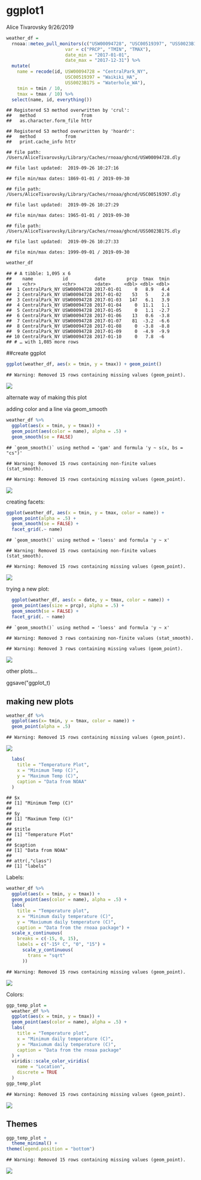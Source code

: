 ggplot1
================
Alice Tivarovsky
9/26/2019

``` r
weather_df = 
  rnoaa::meteo_pull_monitors(c("USW00094728", "USC00519397", "USS0023B17S"),
                      var = c("PRCP", "TMIN", "TMAX"), 
                      date_min = "2017-01-01",
                      date_max = "2017-12-31") %>%
  mutate(
    name = recode(id, USW00094728 = "CentralPark_NY", 
                      USC00519397 = "Waikiki_HA",
                      USS0023B17S = "Waterhole_WA"),
    tmin = tmin / 10,
    tmax = tmax / 10) %>%
  select(name, id, everything())
```

    ## Registered S3 method overwritten by 'crul':
    ##   method                 from
    ##   as.character.form_file httr

    ## Registered S3 method overwritten by 'hoardr':
    ##   method           from
    ##   print.cache_info httr

    ## file path:          /Users/AliceTivarovsky/Library/Caches/rnoaa/ghcnd/USW00094728.dly

    ## file last updated:  2019-09-26 10:27:16

    ## file min/max dates: 1869-01-01 / 2019-09-30

    ## file path:          /Users/AliceTivarovsky/Library/Caches/rnoaa/ghcnd/USC00519397.dly

    ## file last updated:  2019-09-26 10:27:29

    ## file min/max dates: 1965-01-01 / 2019-09-30

    ## file path:          /Users/AliceTivarovsky/Library/Caches/rnoaa/ghcnd/USS0023B17S.dly

    ## file last updated:  2019-09-26 10:27:33

    ## file min/max dates: 1999-09-01 / 2019-09-30

``` r
weather_df
```

    ## # A tibble: 1,095 x 6
    ##    name           id          date        prcp  tmax  tmin
    ##    <chr>          <chr>       <date>     <dbl> <dbl> <dbl>
    ##  1 CentralPark_NY USW00094728 2017-01-01     0   8.9   4.4
    ##  2 CentralPark_NY USW00094728 2017-01-02    53   5     2.8
    ##  3 CentralPark_NY USW00094728 2017-01-03   147   6.1   3.9
    ##  4 CentralPark_NY USW00094728 2017-01-04     0  11.1   1.1
    ##  5 CentralPark_NY USW00094728 2017-01-05     0   1.1  -2.7
    ##  6 CentralPark_NY USW00094728 2017-01-06    13   0.6  -3.8
    ##  7 CentralPark_NY USW00094728 2017-01-07    81  -3.2  -6.6
    ##  8 CentralPark_NY USW00094728 2017-01-08     0  -3.8  -8.8
    ##  9 CentralPark_NY USW00094728 2017-01-09     0  -4.9  -9.9
    ## 10 CentralPark_NY USW00094728 2017-01-10     0   7.8  -6  
    ## # … with 1,085 more rows

\#\#create ggplot

``` r
ggplot(weather_df, aes(x = tmin, y = tmax)) + geom_point()
```

    ## Warning: Removed 15 rows containing missing values (geom_point).

![](viz_and_eda_files/figure-gfm/unnamed-chunk-2-1.png)<!-- -->

alternate way of making this plot

adding color and a line via geom\_smooth

``` r
weather_df %>% 
  ggplot(aes(x = tmin, y = tmax)) + 
  geom_point(aes(color = name), alpha = .5) +
  geom_smooth(se = FALSE)
```

    ## `geom_smooth()` using method = 'gam' and formula 'y ~ s(x, bs = "cs")'

    ## Warning: Removed 15 rows containing non-finite values (stat_smooth).

    ## Warning: Removed 15 rows containing missing values (geom_point).

![](viz_and_eda_files/figure-gfm/unnamed-chunk-3-1.png)<!-- -->

creating facets:

``` r
ggplot(weather_df, aes(x = tmin, y = tmax, color = name)) + 
  geom_point(alpha = .5) +
  geom_smooth(se = FALSE) + 
  facet_grid(.~ name)
```

    ## `geom_smooth()` using method = 'loess' and formula 'y ~ x'

    ## Warning: Removed 15 rows containing non-finite values (stat_smooth).

    ## Warning: Removed 15 rows containing missing values (geom_point).

![](viz_and_eda_files/figure-gfm/unnamed-chunk-4-1.png)<!-- -->

trying a new plot:

``` r
  ggplot(weather_df, aes(x = date, y = tmax, color = name)) + 
  geom_point(aes(size = prcp), alpha = .5) +
  geom_smooth(se = FALSE) + 
  facet_grid(. ~ name)
```

    ## `geom_smooth()` using method = 'loess' and formula 'y ~ x'

    ## Warning: Removed 3 rows containing non-finite values (stat_smooth).

    ## Warning: Removed 3 rows containing missing values (geom_point).

![](viz_and_eda_files/figure-gfm/unnamed-chunk-5-1.png)<!-- -->

other plots…

ggsave("ggplot\_t)

## making new plots

``` r
weather_df %>% 
  ggplot(aes(x= tmin, y = tmax, color = name)) +
  geom_point(alpha = .5)
```

    ## Warning: Removed 15 rows containing missing values (geom_point).

![](viz_and_eda_files/figure-gfm/unnamed-chunk-6-1.png)<!-- -->

``` r
  labs(
    title = "Temperature Plot", 
    x = "Minimum Temp (C)",
    y = "Maximum Temp (C)",
    caption = "Data from NOAA"
  )
```

    ## $x
    ## [1] "Minimum Temp (C)"
    ## 
    ## $y
    ## [1] "Maximum Temp (C)"
    ## 
    ## $title
    ## [1] "Temperature Plot"
    ## 
    ## $caption
    ## [1] "Data from NOAA"
    ## 
    ## attr(,"class")
    ## [1] "labels"

Labels:

``` r
weather_df %>% 
  ggplot(aes(x = tmin, y = tmax)) + 
  geom_point(aes(color = name), alpha = .5) + 
  labs(
    title = "Temperature plot",
    x = "Minimum daily temperature (C)",
    y = "Maxiumum daily temperature (C)",
    caption = "Data from the rnoaa package") + 
  scale_x_continuous(
    breaks = c(-15, 0, 15), 
    labels = c("-15º C", "0", "15") + 
      scale_y_continuous(
        trans = "sqrt"
      ))
```

    ## Warning: Removed 15 rows containing missing values (geom_point).

![](viz_and_eda_files/figure-gfm/unnamed-chunk-7-1.png)<!-- -->

Colors:

``` r
ggp_temp_plot = 
  weather_df %>% 
  ggplot(aes(x = tmin, y = tmax)) + 
  geom_point(aes(color = name), alpha = .5) + 
  labs(
    title = "Temperature plot",
    x = "Minimum daily temperature (C)",
    y = "Maxiumum daily temperature (C)",
    caption = "Data from the rnoaa package"
  ) + 
  viridis::scale_color_viridis(
    name = "Location", 
    discrete = TRUE
  )
ggp_temp_plot
```

    ## Warning: Removed 15 rows containing missing values (geom_point).

![](viz_and_eda_files/figure-gfm/unnamed-chunk-8-1.png)<!-- -->

## Themes

``` r
ggp_temp_plot +
  theme_minimal() +
theme(legend.position = "bottom")
```

    ## Warning: Removed 15 rows containing missing values (geom_point).

![](viz_and_eda_files/figure-gfm/unnamed-chunk-9-1.png)<!-- -->
